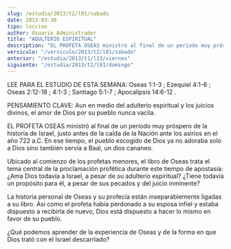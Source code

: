 ```yaml
---
slug: /estudia/2013/t2/l01/sabado
date: 2013-03-30
tipo: leccion
author: Usuario Administrador
title: "ADULTERIO ESPIRITUAL"
description: "EL PROFETA OSEAS ministró al final de un período muy próspero de la historia de  Israel, justo antes de la caída de la Nación ante los asirios en el año 722  a.C. En ese tiempo, el pueblo escogido de Dios ya no adoraba solo a Dios sino  también servía a Baal, un dios cananeo."
versiculo: "/versiculo/2013/t2/l01/sabado"
anterior: "/estudia/2013/t1/l13/viernes"
siguiente: "/estudia/2013/t2/l01/domingo"
---
```


LEE PARA EL ESTUDIO DE ESTA SEMANA: Oseas 1:1-3 ; Ezequiel 4:1-6 ; Oseas 2:12-18 ; 4:1-3 ; Santiago 5:1-7 ; Apocalipsis 14:6-12 .

PENSAMIENTO CLAVE: Aun en medio del adulterio espiritual y los juicios divinos, el amor de Dios por su pueblo nunca vacila.

EL PROFETA OSEAS ministró al final de un período muy próspero de la historia de Israel, justo antes de la caída de la Nación ante los asirios en el año 722 a.C. En ese tiempo, el pueblo escogido de Dios ya no adoraba solo a Dios sino también servía a Baal, un dios cananeo.

Ubicado al comienzo de los profetas menores, el libro de Oseas trata el tema central de la proclamación profética durante este tiempo de apostasía: ¿Ama Dios todavía a Israel, a pesar de su adulterio espiritual? ¿Tiene todavía un propósito para él, a pesar de sus pecados y del juicio inminente?

La historia personal de Oseas y su profecía están inseparablemente ligadas a su libro. Así como el profeta había perdonado a su esposa infiel y estaba dispuesto a recibirla de nuevo, Dios está dispuesto a hacer lo mismo en favor de su pueblo.

¿Qué podemos aprender de la experiencia de Oseas y de la forma en que Dios trató con el Israel descarriado?
